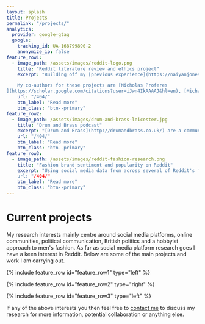 ```yaml
---
layout: splash
title: Projects
permalink: "/projects/"
analytics:
  provider: google-gtag
  google:
    tracking_id: UA-168799890-2
    anonymize_ip: false
feature_row1:
  - image_path: /assets/images/reddit-logo.png
    title: "Reddit literature review and ethics project"
    excerpt: "Building off my [previous experience](https://naiyanjones.com/reddit/systematized-literature-review-of-reddit/) I am now part of a multipart project on Reddit involving a systematic literature review and how researchers discuss ethics when using Reddit data. The literature review includes bibliographic details, study keywords, research topic, subreddits studied, whether the study was primarily about Reddit, a description of the data used, the method of data capture, type of analysis, and an overview of how ethics are discussed.

    My co-authors for these projects are [Nicholas Proferes
](https://scholar.google.com/citations?user=iJwn4IkAAAAJ&hl=en), [Michael Zimmer](https://scholar.google.com/citations?user=BjpDtPYAAAAJ&hl=en), [Sarah Gilbert](https://scholar.google.ca/citations?user=mUWci5sAAAAJ&hl=en) and [Casey Fiesler](https://scholar.google.com/citations?user=D9LfKkAe7d0C&hl=en)."
    url: "/404/"
    btn_label: "Read more"
    btn_class: "btn--primary"
feature_row2:
  - image_path: /assets/images/drum-and-brass-leicester.jpg
    title: "Drum and Brass podcast"
    excerpt: "[Drum and Brass](http://drumandbrass.co.uk/) are a community group producing two podcasts funded by Leicester City Council and National Lottery Fund to increase the health and wellbeing of the elderly in care homes. I am researching and writing content on the positive effect of music on elderly people's health and wellbeing for the podcast and also recording outcomes and evidence for our funder's impact assessments."
    url: "/404/"
    btn_label: "Read more"
    btn_class: "btn--primary"
feature_row3:
  - image_path: /assets/images/reddit-fashion-research.png
    title: "Fashion brand sentiment and popularity on Reddit"
    excerpt: "Using social media data from across several of Reddit's fashion communities I am investigating the most popular fashion brands over time. I am using Python to conduct sentiment analysis and machine learning natural language processing topic modelling to identify how brands are discussed and their popularity approximately over 10 years.
    url: "/404/"
    btn_label: "Read more"
    btn_class: "btn--primary"
---
```


# Current projects

My research interests mainly centre around social media platforms, online communities, political communication, British politics and a hobbyist approach to men's fashion. As far as social media platform research goes I have a keen interest in Reddit. Below are some of the main projects and work I am carrying out.

{% include feature_row id="feature_row1" type="left" %}

{% include feature_row id="feature_row2" type="right" %}

{% include feature_row id="feature_row3" type="left" %}

If any of the above interests you then feel free to [contact me](/contact/) to discuss my research for more information, potential collaboration or anything else.
